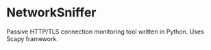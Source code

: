 # NetworkSniffer
Passive HTTP/TLS connection monitoring tool written in Python. Uses Scapy framework.
